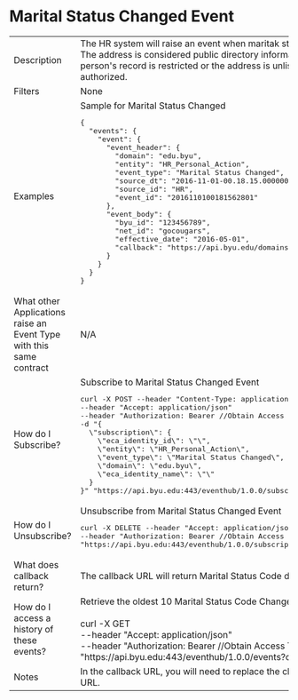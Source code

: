 # Marital Status Changed Event

<table align="center">
    <tr>
        <td>Description</td>
        <td>The HR system will raise an event when maritak status is added, changed, or deleted.<br>The address is considered public directory information and it is included in the event message. In the rare case that a person's record is restricted or the address is unlisted, a secure URL is provided for business applications that are authorized.</td>
    </tr>
    <tr>
        <td>Filters</td>
        <td>None</td>
    </tr>
    <tr>
        <td>Examples</td>
        <td>Sample for Marital Status Changed<br><pre>{
  "events": {
    "event": {
      "event_header": {
        "domain": "edu.byu",
        "entity": "HR_Personal_Action",
        "event_type": "Marital Status Changed",
        "source_dt": "2016-11-01-00.18.15.000000",
        "source_id": "HR",
        "event_id": "2016110100181562801"
      },
      "event_body": {
        "byu_id": "123456789",
        "net_id": "gocougars",
        "effective_date": "2016-05-01",
        "callback": "https://api.byu.edu/domains/erp/hr/marital_status/v1?byu_id=123456789%26effective_date=2016-05-01"
      }
    }
  }
}</pre></td>
    </tr>
    <tr>
        <td>What other Applications raise an Event Type with this same contract</td>
        <td>N/A</td>
    </tr>
    <tr>
        <td>How do I Subscribe?</td>
        <td>Subscribe to Marital Status Changed Event<br><pre>curl -X POST --header "Content-Type: application/json" 
--header "Accept: application/json" 
--header "Authorization: Bearer //Obtain Access Token in API Store//" 
-d "{
  \"subscription\": {
    \"eca_identity_id\": \"\",
    \"entity\": \"HR_Personal_Action\",
    \"event_type\": \"Marital Status Changed\",
    \"domain\": \"edu.byu\",
    \"eca_identity_name\": \"\"
  }
}" "https://api.byu.edu:443/eventhub/1.0.0/subscriptions"</pre></td>
    </tr>
    <tr>
        <td>How do I Unsubscribe?</td>
        <td>Unsubscribe from Marital Status Changed Event<br><pre>curl -X DELETE --header "Accept: application/json" 
--header "Authorization: Bearer //Obtain Access Token in API Store//" 
"https://api.byu.edu:443/eventhub/1.0.0/subscriptions/edu.byu/HR_Personal_Action/Name%20Changed</pre></td>
    </tr>
    <tr>
        <td>What does callback return?</td>
        <td>The callback URL will return Marital Status Code data for the specified byu_id.</td>
    </tr>
    <tr>
        <td>How do I access a history of these events?</td>
        <td>Retrieve the oldest 10 Marital Status Code Changed events from the Archive<br><br>curl -X GET<br>--header "Accept: application/json" <br>--header "Authorization: Bearer //Obtain Access Token in API Store//" <br>"https://<span></span>api.byu.edu:443/eventhub/1.0.0/events?count=10"</td>
    </tr>
    <tr>
        <td>Notes</td>
        <td>In the callback URL, you will need to replace the characters "%26" with the "&" (ampersand) character to make it a valid URL.</td>
    </tr>
</table>

